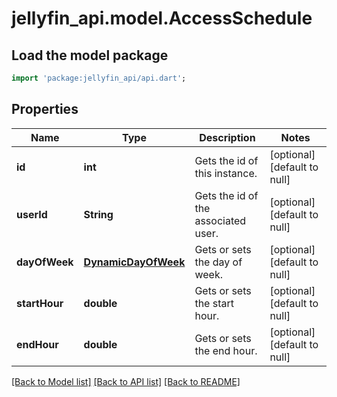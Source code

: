 # jellyfin_api.model.AccessSchedule

## Load the model package
```dart
import 'package:jellyfin_api/api.dart';
```

## Properties
Name | Type | Description | Notes
------------ | ------------- | ------------- | -------------
**id** | **int** | Gets the id of this instance. | [optional] [default to null]
**userId** | **String** | Gets the id of the associated user. | [optional] [default to null]
**dayOfWeek** | [**DynamicDayOfWeek**](DynamicDayOfWeek.md) | Gets or sets the day of week. | [optional] [default to null]
**startHour** | **double** | Gets or sets the start hour. | [optional] [default to null]
**endHour** | **double** | Gets or sets the end hour. | [optional] [default to null]

[[Back to Model list]](../README.md#documentation-for-models) [[Back to API list]](../README.md#documentation-for-api-endpoints) [[Back to README]](../README.md)


